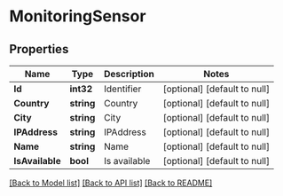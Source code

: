 # MonitoringSensor

## Properties
Name | Type | Description | Notes
------------ | ------------- | ------------- | -------------
**Id** | **int32** | Identifier | [optional] [default to null]
**Country** | **string** | Country | [optional] [default to null]
**City** | **string** | City | [optional] [default to null]
**IPAddress** | **string** | IPAddress | [optional] [default to null]
**Name** | **string** | Name | [optional] [default to null]
**IsAvailable** | **bool** | Is available | [optional] [default to null]

[[Back to Model list]](../README.md#documentation-for-models) [[Back to API list]](../README.md#documentation-for-api-endpoints) [[Back to README]](../README.md)


